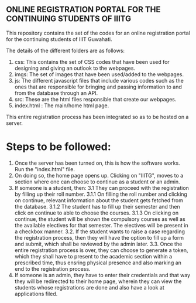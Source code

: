## ONLINE REGISTRATION PORTAL FOR THE CONTINUING STUDENTS OF IIITG

This repository contains the set of the codes for an online registration portal for the continuing students of IIIT Guwahati.

The details of the different folders are as follows:

1. css: This contains the set of CSS codes that have been used for designing and giving an outlook to the webpages.
2. imgs: The set of images that have been used/added to the webpages.
3. js: The different javascript files that include various codes such as the ones that are responsible for bringing and passing information to and from the database through an API.
4. src: These are the html files responsible that create our webpages.
5. index.html : The main/home html page.

This entire registration process has been integrated so as to be hosted on a server.

# Steps to be followed:

1. Once the server has been turned on, this is how the software works. Run the "index.html" file. 
2. On doing so, the home page opens up. Clicking on "IIITG", moves to a section where one can choose to continue as a student or an admin.
3. If someone is a student, then:
  3.1 They can proceed with the registration by filling up their roll number. 
    3.1.1 On filling the roll number and clicking on continue, relevant information about the student gets fetched from the database.
    3.1.2 The student has to fill up their semester and then click on continue to able to choose the courses.
    3.1.3 On clicking on continue, the student will be shown the compulsory courses as well as the available electives for that semester. The electives will be present
      in a checkbox manner. 
  3.2. If the student wants to raise a case regarding the registration process, then they will have the option to fill up a form and submit, which shall be reviewed by the admin later.
  3.3. Once the entire registration process is over, they can choose to generate a token, which they shall have to present to the academic section within a prescribed time, thus ensring physical 
       presence and also marking an end to the registration process.
4. If someone is an admin, they have to enter their credentials and that way they will be redirected to their home page, wherein they can view the students whose registrations are done and also have a look at
    applications filed.
      
